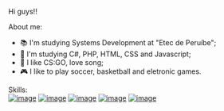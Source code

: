 Hi guys!!
    
About me:

- 📚 I'm studying Systems Development at "Etec de Peruíbe";
- 📖 I'm studying C#, PHP, HTML, CSS and Javascript;
- 🎵 I like CS:GO, love song;
- 🎮 I like to play soccer, basketball and eletronic games.

Skills:
</br>
<a href="https://github.com/furPedroRibeiro/vascoDaGamaWithPHP">![image](https://user-images.githubusercontent.com/84580101/159387002-e7b116fc-ef7f-4540-93dd-62f706a7f037.png)</a>
<a href="https://github.com/furPedroRibeiro/atividade_geo">![image](https://user-images.githubusercontent.com/84580101/159386763-36762cf8-924f-4ad6-91ef-a7fdbb13a155.png)</a>
<a href="">![image](https://user-images.githubusercontent.com/84580101/159386741-f8cc7544-577c-4b86-a31a-5fa8636d21b5.png)</a>
<a href="https://github.com/furPedroRibeiro/atividadePamOne">![image](https://user-images.githubusercontent.com/84580101/159386707-65af2abe-ff5c-4b53-82b5-3252ded71ba8.png)</a>
<a href="https://github.com/furPedroRibeiro/TPA">![image](https://user-images.githubusercontent.com/84580101/159386873-1d0610e3-2109-45df-815f-f9776abcc889.png)</a>



   

